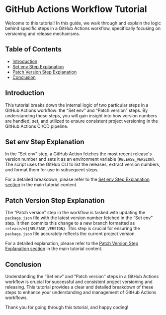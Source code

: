 # GitHub Actions Workflow Tutorial

Welcome to this tutorial! In this guide, we walk through and explain the logic behind specific steps in a GitHub Actions workflow, specifically focusing on versioning and release mechanisms.

## Table of Contents

- [Introduction](#introduction)
- [Set env Step Explanation](#set-env-step-explanation)
- [Patch Version Step Explanation](#patch-version-step-explanation)
- [Conclusion](#conclusion)

## Introduction

This tutorial breaks down the internal logic of two particular steps in a GitHub Actions workflow: the “Set env” and “Patch version” steps. By understanding these steps, you will gain insight into how version numbers are handled, set, and utilized to ensure consistent project versioning in the GitHub Actions CI/CD pipeline.

## Set env Step Explanation

In the “Set env” step, a GitHub Action fetches the most recent release's version number and sets it as an environment variable (`RELEASE_VERSION`). The script uses the GitHub CLI to list the releases, extract version numbers, and format them for use in subsequent steps.

For a detailed breakdown, please refer to the [Set env Step Explanation section](#set-env-step-explanation) in the main tutorial content.

## Patch Version Step Explanation

The “Patch version” step in the workflow is tasked with updating the `package.json` file with the latest version number fetched in the “Set env” step. It then commits this change to a new branch formatted as `release/v${RELEASE_VERSION}`. This step is crucial for ensuring the `package.json` file accurately reflects the current project version.

For a detailed explanation, please refer to the [Patch Version Step Explanation section](#patch-version-step-explanation) in the main tutorial content.

## Conclusion

Understanding the “Set env” and “Patch version” steps in a GitHub Actions workflow is crucial for successful and consistent project versioning and releasing. This tutorial provides a clear and detailed breakdown of these steps to enhance your understanding and management of GitHub Actions workflows.

Thank you for going through this tutorial, and happy coding!



